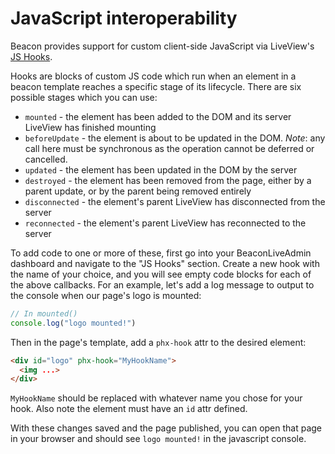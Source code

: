 # JavaScript interoperability

Beacon provides support for custom client-side JavaScript via LiveView's [JS Hooks](https://hexdocs.pm/phoenix_live_view/js-interop.html#client-hooks-via-phx-hook).

Hooks are blocks of custom JS code which run when an element in a beacon template reaches a specific
stage of its lifecycle.  There are six possible stages which you can use:

  * `mounted` - the element has been added to the DOM and its server
    LiveView has finished mounting
  * `beforeUpdate` - the element is about to be updated in the DOM.
    *Note*: any call here must be synchronous as the operation cannot
    be deferred or cancelled.
  * `updated` - the element has been updated in the DOM by the server
  * `destroyed` - the element has been removed from the page, either
    by a parent update, or by the parent being removed entirely
  * `disconnected` - the element's parent LiveView has disconnected from the server
  * `reconnected` - the element's parent LiveView has reconnected to the server

To add code to one or more of these, first go into your BeaconLiveAdmin dashboard and navigate to the 
"JS Hooks" section.  Create a new hook with the name of your choice, and you will see empty code blocks
for each of the above callbacks.  For an example, let's add a log message to output to the console when
our page's logo is mounted:

```javascript
// In mounted()
console.log("logo mounted!")
```

Then in the page's template, add a `phx-hook` attr to the desired element:
```html
<div id="logo" phx-hook="MyHookName">
  <img ...>
</div>
```

`MyHookName` should be replaced with whatever name you chose for your hook.  Also note the element
must have an `id` attr defined.

With these changes saved and the page published, you can open that page in your browser and should see
`logo mounted!` in the javascript console.